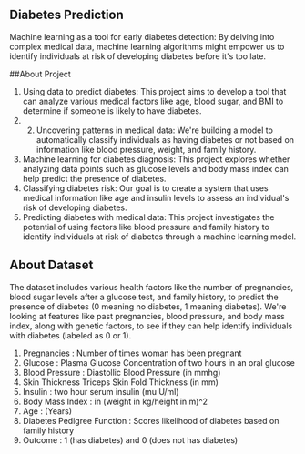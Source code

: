 ## Diabetes Prediction
Machine learning as a tool for early diabetes detection: By delving into complex medical data, machine learning algorithms might empower us to identify individuals at risk of developing diabetes before it's too late.

##About Project
1. Using data to predict diabetes: This project aims to develop a tool that can analyze various medical factors like age, blood sugar, and BMI to determine if someone is likely to have diabetes.
2. 2. Uncovering patterns in medical data: We're building a model to automatically classify individuals as having diabetes or not based on information like blood pressure, weight, and family history.
3. Machine learning for diabetes diagnosis: This project explores whether analyzing data points such as glucose levels and body mass index can help predict the presence of diabetes.
4. Classifying diabetes risk: Our goal is to create a system that uses medical information like age and insulin levels to assess an individual's risk of developing diabetes.
5. Predicting diabetes with medical data: This project investigates the potential of using factors like blood pressure and family history to identify individuals at risk of diabetes through a machine learning model.

## About Dataset
The dataset includes various health factors like the number of pregnancies, blood sugar levels after a glucose test, and family history, to predict the presence of diabetes (0 meaning no diabetes, 1 meaning diabetes).
We're looking at features like past pregnancies, blood pressure, and body mass index, along with genetic factors, to see if they can help identify individuals with diabetes (labeled as 0 or 1).

1. Pregnancies : Number of times woman has been pregnant
2. Glucose : Plasma Glucose Concentration of two hours in an oral glucose
3. Blood Pressure : Diastollic Blood Pressure (in mmhg)
4. Skin Thickness Triceps Skin Fold Thickness (in mm)
5. Insulin : two hour serum insulin (mu U/ml)
6. Body Mass Index : in (weight in kg/height in m)^2
7. Age : (Years)
8. Diabetes Pedigree Function : Scores likelihood of diabetes based on family history
9. Outcome : 1 (has diabetes) and 0 (does not has diabetes)
